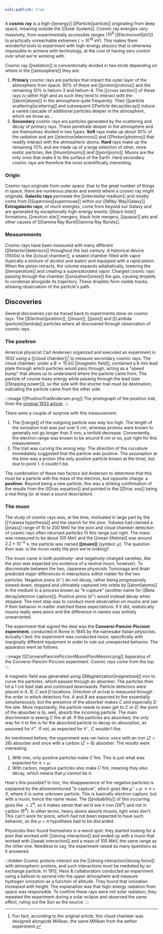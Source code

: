 ```yaml
---
wiki-publish: true
---
```

A **cosmic ray** is a high-[[energy]] [[Particle|particle]] originating from deep space, meaning outside the [[Solar System]]. Cosmic ray energies vary massively, from experimentally accessible ranges ($10^{9}$ [[Electronvolt|eV]]) to practically unreachable extremes ($>10^{18}$ eV). This makes them wonderful tools to experiment with high-energy physics that is otherwise impossible to achieve with technology, at the cost of having zero control over what we're working with.

Cosmic ray [[radiation]] is conventionally divided in two kinds depending on where in the [[atmosphere]] they are:
1. **Primary** cosmic rays are particles that impact the outer layer of the atmosphere from space. 90% of these are [[proton|protons]] and the remaining 10% is helium-3 and helium-4. The [[cross section]] of these rays is rather high and as such they tend to interact with the [[atom|atoms]] in the atmosphere quite frequently. Their [[particle scattering|scattering]] and subsequent [[Particle decay|decay]] induce a varied cascade of additional particles deeper in the atmosphere, which we know as...
2. **Secondary** cosmic rays are particles generated by the scattering and decay of primary rays. These penetrate deeper in the atmosphere and are themselves divided in two types. **Soft** rays make up about 30% of the radiation and are [[electron|electrons]] and [[Photon|photons]] that readily interact with the atmospheric atoms. **Hard** rays make up the remaining 70% and are made up of a large selection of other, more exotic particles, like [[muon|muons]] and [[pion|pions]]. Muons are the only ones that make it to the surface of the Earth. Hard secondary cosmic rays are therefore the most scientifically interesting.
### Origin
Cosmic rays originate from outer space. Due to the great number of things in space, there are numerous places and events where a cosmic ray might originate. **Galactic rays** permeate the [[interstellar medium]] and mostly come from [[Supernova|supernovae]] within our [[Milky Way|Galaxy]]. **Extragalactic rays**, of much energies, come from beyond our Galaxy and are generated by exceptionally high-energy events: [[black hole]] formations, [[neutron star]] mergers, black  hole mergers, [[quasar]] jets and other causes of [[Gamma Ray Burst|Gamma Ray Bursts]].
### Measurements
Cosmic rays have been measured with many different [[Detector|detectors]] throughout the last century. A historical device (1930s) is the [[cloud chamber]], a sealed chamber filled with vapor (typically a mixture of alcohol and water) and equipped with a rapid piston. When the piston retracts, the volume expands adiabatically, lowering the [[temperature]] and creating a supersaturated vapor. Charged cosmic rays passing through the chamber [[ionization|ionize]] the gas, causing droplets to condense alongside its trajectory. These droplets form visible tracks, allowing observation of the particle's path.
## Discoveries
Several discoveries can be traced back to experiments done on cosmic rays. The [[Electron|positron]], [[muon]], [[pion]] and [[Lambda (particle)|lambda]] particles where all discovered through observation of cosmic rays.
### The positron
Americal physicist Carl Andersen organized and executed an experiment in 1932 using a [[cloud chamber]][^1] to measure secondary cosmic rays. The cloud chamber, under a $B\simeq 15\text{ kG}$ [[magnetic field]], contained a 6 mm lead plate through which particles would pass through, acting as a "speed bump" that allows us to understand where the particle came from. The particle of course loses energy while passing through the lead (see [[Stopping power]]), so the side with the shorter trail must be destination, indicating the particle came from the other side.

:::image
![[PositronTrailAndersen.png]]
The photograph of the positron trail, from the [original 1933 article](https://journals.aps.org/pr/abstract/10.1103/PhysRev.43.491).
:::

There were a couple of surprise with this measurement:
1. The [[range]] of the outgoing particle was way too high. The length of the ionization trail was just over 5 cm, whereas protons were known to generally not go longer than 5 mm, a tenfold decrease. Conveniently, the electron range was known to be around 6 cm or so, just right for this measurement.
2. The trail was curving the *wrong way*. The direction of the curvature immediately suggested that the particle was positive. The assumption at the time was a proton (the only positive particle known at the time), but due to point 1. it couldn't be.

The combination of these two factors led Andersen to determine that this must be a particle with the mass of the electron, but opposite charge: a **positron**. Beyond being a new particle, this was a striking confirmation of the results from the [[Dirac equation]] and pointed to the [[Dirac sea]] being a real thing (or at least a sound description).
### The muon
The study of cosmic rays was, at the time, motivated in large part by the [[Yukawa hypothesis]] and the search for the pion. Yukawa had claimed a [[mass]] range of 10 to 200 MeV for the pion and cloud chamber detection of cosmic rays often returned particles fit this range just right. The mass was measured to be about 105 MeV and the [[mean lifetime]] was around $2.2\times 10^{-6}\text{ s}$; the particle was named **[[muon]]** (symbol: $\mu$). The question then was: is the muon really the pion we're looking?

The muon came in both positively- and negatively-charged varieties, like the pion was expected (no evidence of a neutral muon, however). To discriminate between the two, Japanese physicists Tomonaga and Araki predicted major differences in interactions within matter for the two particles. Negative pions ($\pi^{-}$) do not decay, rather being progressively slowed down, stopped and ultimately captured into orbits by [[atom|atoms]] in the medium in a process known as "k-capture" (another name for [[Beta decay|electron capture]]). Positive pions ($\pi^{+}$) would instead decay when stopped. The next step was to conduct more observation on muons and see if their behavior in matter matched these expectations: if it did, realistically muons really were pions and the difference in names was entirely unwarranted.

The experiment that signed the deal was the **Conversi-Pancini-Piccioni experiment**, conducted in Rome in 1945 by the namesake Italian physicists. Actually I lied: the experiment was conducted *twice*, specifically with marginally different equipment in order to rule out unexpected behavior. The apparatus went as follows.

:::image
![[ConversiPanciniPiccioniMuoniPioniMesoni.png]]
Apparatus of the Conversi-Pancini-Piccioni experiment. Cosmic rays come from the top.
:::

A magnetic field was generated using [[Magnetization|magnetized]] iron to curve the particles, which passed through an absorber. The particles then hit a 1 cm lead slab and continued downwards. Particle detectors were placed in $A$, $B$, $C$ and $D$ locations. Direction of arrival is measured through the order in which detectors fire. $A$ and $B$ are expected to fire essentially simultaneously, but the presence of the absorber makes $C$ and especially $D$ fire late. More importantly, the particle needs to even get to $C$ or $D$: the point of the absorber is to, well, absorb the incoming particle. The main discriminant is seeing $C$ fire at all. If the particles are absorbed, the only way for it to fire is for the absorbed particle to decay on absorption, as assumed for $\pi^{+}$. If not, as expected for $\pi^{-}$, $C$ wouldn't fire.

As mentioned before, the experiment was ran twice: once with an iron ($Z=26$) absorber and once with a carbon ($Z=6$) absorber. The results were interesting:
1. With iron, only positive particles make $C$ fire. This is just what was expected for $\pi=\mu$.
2. With carbon, negative particles *also* make $C$ fire, meaning they also decay, which means that $\mu$ *cannot* be $\pi$.

How's this possible? In iron, the disappearance of the negative particles is explained by the aforementioned "k-capture", which goes like $\mu^{-}+p\to n+X$, where $X$ is some unknown particle. This is basically electron capture, but with a muon, hence the name reuse. The [[probability]] of this occurring goes like $\propto Z^{4}$, so it makes sense that we'd see it iron ($26^{4}$) and not in carbon ($6^{4}$). In other terms, heavy atoms absorb muons, light ones don't. This can't work for pions, which had not been expected to have such behavior, so the $\mu=\pi$ hypothesis had to be discarded.

Physicists then found themselves in a weird spot: they started looking for a pion that worked with [[strong interaction]] and ended up with a muon that worked with [[weak interaction]] and a mass of 105 MeV, the same range as the other one. Needless to say, the experiment raised as many questions as it answered.

:::hidden
Cosmic protons interact via the [[strong interaction|strong force]] with atmospheric protons, and such interactions must be mediated by an exchange particle. In 1912, Hess & collaborators conducted an experiment using a balloon to ascend into the upper atmosphere and measure hydrogen ionization as a function of altitude. They found that ionization increased with height. The explanation was that high-energy radiation from space was responsible. To confirm these rays were not solar radiation, they repeated the experiment during a solar eclipse and observed the same effect, ruling out the Sun as the source.
:::

[^1]: Fun fact, according to the original article, this cloud chamber was designed alongside Millikan, the same Millikan from the aether experiment.
